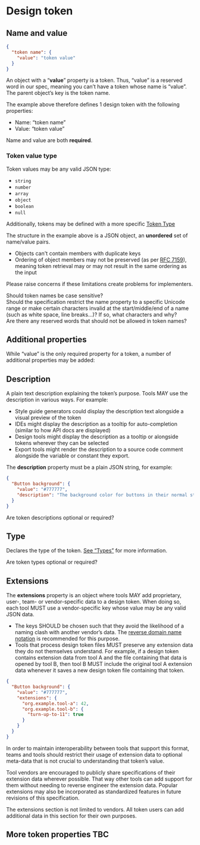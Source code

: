 # Design token

## Name and value

<aside class="example" title="Minimal file with single design token">

```json
{
  "token name": {
    "value": "token value"
  }
}
```

</aside>

An object with a “**value**” property is a token. Thus, “value” is a reserved word in our spec, meaning you can’t have a token whose name is “value”. The parent object’s key is the token name.

The example above therefore defines 1 design token with the following properties:

- Name: “token name”
- Value: “token value”

Name and value are both **required**.

### Token value type

Token values may be any valid JSON type:

- `string`
- `number`
- `array`
- `object`
- `boolean`
- `null`

Additionally, tokens may be defined with a more specific [Token Type](#types)

<div class="issue" data-number="55" title="Object vs Array">

The structure in the example above is a JSON object, an **unordered** set of name/value pairs.

- Objects can't contain members with duplicate keys
- Ordering of object members may not be preserved (as per [RFC 7159](https://tools.ietf.org/html/rfc7159#section-4)), meaning token retrieval may or may not result in the same ordering as the input

Please raise concerns if these limitations create problems for implementers.

</div>

<div class="issue" data-number="59" title="Token name case sensitivity">
  Should token names be case sensitive?
</div>

<div class="issue" data-number="60" title="Unicode range restriction">
  Should the specification restrict the name property to a specific Unicode range or make certain characters invalid at the start/middle/end of a name (such as white space, line breaks…)? If so, what characters and why?
</div>

<div class="issue" data-number="61" title="Reserved words">
  Are there any reserved words that should not be allowed in token names?
</div>

## Additional properties

While “value” is the only required property for a token, a number of additional properties may be added:

## Description

A plain text description explaining the token’s purpose. Tools MAY use the description in various ways. For example:

- Style guide generators could display the description text alongside a visual preview of the token
- IDEs might display the description as a tooltip for auto-completion (similar to how API docs are displayed)
- Design tools might display the description as a tooltip or alongside tokens wherever they can be selected
- Export tools might render the description to a source code comment alongside the variable or constant they export.

The **description** property must be a plain JSON string, for example:

<aside class="example">

```json
{
  "Button background": {
    "value": "#777777",
    "description": "The background color for buttons in their normal state."
  }
}
```

</aside>

<div class="issue" data-number="62" title="Token descriptions optional or required">
  Are token descriptions optional or required?
</div>

## Type

Declares the type of the token. [See “Types”](#types) for more information.

<div class="issue" data-number="63" title="Token types optional or required">
  Are token types optional or required?
</div>

## Extensions

The **extensions** property is an object where tools MAY add proprietary, user-, team- or vendor-specific data to a design token. When doing so, each tool MUST use a vendor-specific key whose value may be any valid JSON data.

- The keys SHOULD be chosen such that they avoid the likelihood of a naming clash with another vendor’s data. The [reverse domain name notation](https://en.wikipedia.org/wiki/Reverse_domain_name_notation) is recommended for this purpose.
- Tools that process design token files MUST preserve any extension data they do not themselves understand. For example, if a design token contains extension data from tool A and the file containing that data is opened by tool B, then tool B MUST include the original tool A extension data whenever it saves a new design token file containing that token.

<aside class="example">

```json
{
  "Button background": {
    "value": "#777777",
    "extensions": {
      "org.example.tool-a": 42,
      "org.example.tool-b": {
        "turn-up-to-11": true
      }
    }
  }
}
```

</aside>

In order to maintain interoperability between tools that support this format, teams and tools should restrict their usage of extension data to optional meta-data that is not crucial to understanding that token’s value.

Tool vendors are encouraged to publicly share specifications of their extension data wherever possible. That way other tools can add support for them without needing to reverse engineer the extension data. Popular extensions may also be incorporated as standardized features in future revisions of this specification.

<p class="ednote" title="Extensions section">
  The extensions section is not limited to vendors. All token users can add additional data in this section for their own purposes.
</p>

## More token properties TBC
